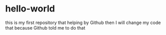 # hello-world
this is my first repository that helping by Github 
then I will change my code that because Github told me to do that
